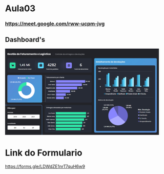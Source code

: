 # Aula03
### https://meet.google.com/rww-ucpm-jvg
## Dashboard's

![alt text](Logistica/image.png)


# Link do Formulario

https://forms.gle/LDWdZE1nrT7quH6w9



